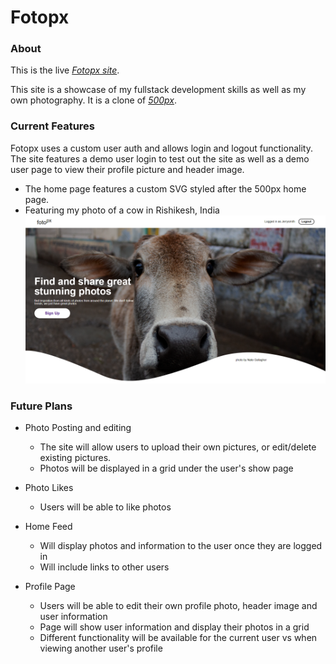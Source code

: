 # Fotopx

### About

 This is the live  *[Fotopx site](https://fotopx.herokuapp.com/#/)*.
 
 This site is a showcase of my fullstack development skills as well as my own photography. It is a clone of *[500px](https://500px.com/)*.
 
 ### Current Features
 
 Fotopx uses a custom user auth and allows login and logout functionality. The site features a demo user login to test out the site as well as a demo user page to view their profile picture and header image.
 
 - The home page features a custom SVG styled after the 500px home page.
 - Featuring my photo of a cow in Rishikesh, India
 ![Cow from Rishikesh, India](app/assets/images/home-ex.PNG "Cow in Rishikesh, India")
 
### Future Plans

- Photo Posting and editing

  - The site will allow users to upload their own pictures, or edit/delete existing pictures.
  - Photos will be displayed in a grid under the user's show page

- Photo Likes

  - Users will be able to like photos
  
- Home Feed

  - Will display photos and information to the user once they are logged in
  - Will include links to other users
  
- Profile Page

  - Users will be able to edit their own profile photo, header image and user information
  - Page will show user information and display their photos in a grid
  - Different functionality will be available for the current user vs when viewing another user's profile
  

